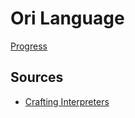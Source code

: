 # Ori Language

[Progress](http://craftinginterpreters.com/parsing-expressions.html)

## Sources

- [Crafting Interpreters](http://craftinginterpreters.com)
